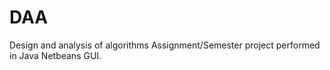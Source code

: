 # DAA
Design and analysis of algorithms
Assignment/Semester project performed in Java Netbeans GUI.
